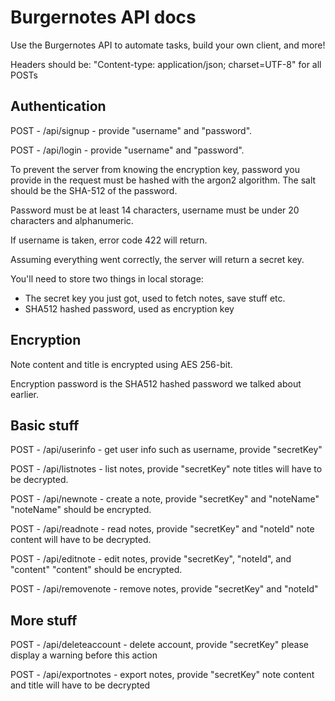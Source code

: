# Burgernotes API docs
Use the Burgernotes API to automate tasks, build your own client, and more!

Headers should be: "Content-type: application/json; charset=UTF-8" for all POSTs

## Authentication

POST - /api/signup - provide "username" and "password".

POST - /api/login - provide "username" and "password".

To prevent the server from knowing the encryption key, password you provide in the request must be hashed with the argon2 algorithm.
The salt should be the SHA-512 of the password.

Password must be at least 14 characters, username must be under 20 characters and alphanumeric.

If username is taken, error code 422 will return.

Assuming everything went correctly, the server will return a secret key.

You'll need to store two things in local storage:
- The secret key you just got, used to fetch notes, save stuff etc.
- SHA512 hashed password, used as encryption key

## Encryption

Note content and title is encrypted using AES 256-bit.

Encryption password is the SHA512 hashed password we talked about earlier. 

## Basic stuff

POST - /api/userinfo - get user info such as username, provide "secretKey"

POST - /api/listnotes - list notes, provide "secretKey"
note titles will have to be decrypted.

POST - /api/newnote - create a note, provide "secretKey" and "noteName"
"noteName" should be encrypted.

POST - /api/readnote - read notes, provide "secretKey" and "noteId"
note content will have to be decrypted.

POST - /api/editnote - edit notes, provide "secretKey", "noteId", and "content"
"content" should be encrypted.

POST - /api/removenote - remove notes, provide "secretKey" and "noteId"

## More stuff

POST - /api/deleteaccount - delete account, provide "secretKey"
please display a warning before this action

POST - /api/exportnotes - export notes, provide "secretKey"
note content and title will have to be decrypted